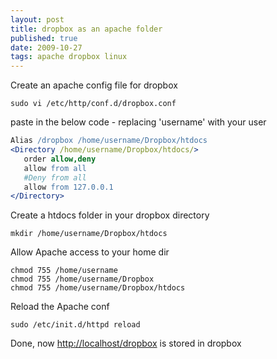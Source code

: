 ```yaml
--- 
layout: post
title: dropbox as an apache folder
published: true
date: 2009-10-27
tags: apache dropbox linux
---
```

Create an apache config file for dropbox 

``` shell
sudo vi /etc/http/conf.d/dropbox.conf
```

paste in the below code - replacing 'username' with your user 

``` apache
Alias /dropbox /home/username/Dropbox/htdocs 
<Directory /home/username/Dropbox/htdocs/>
   order allow,deny
   allow from all
   #Deny from all
   allow from 127.0.0.1
</Directory>
```

Create a htdocs folder in your dropbox directory

``` shell
mkdir /home/username/Dropbox/htdocs 
```

Allow Apache access to your home dir

``` shell
chmod 755 /home/username 
chmod 755 /home/username/Dropbox 
chmod 755 /home/username/Dropbox/htdocs 
```

Reload the Apache conf

``` shell
sudo /etc/init.d/httpd reload
```

Done, now [http://localhost/dropbox](http://localhost/dropbox) is stored in dropbox
